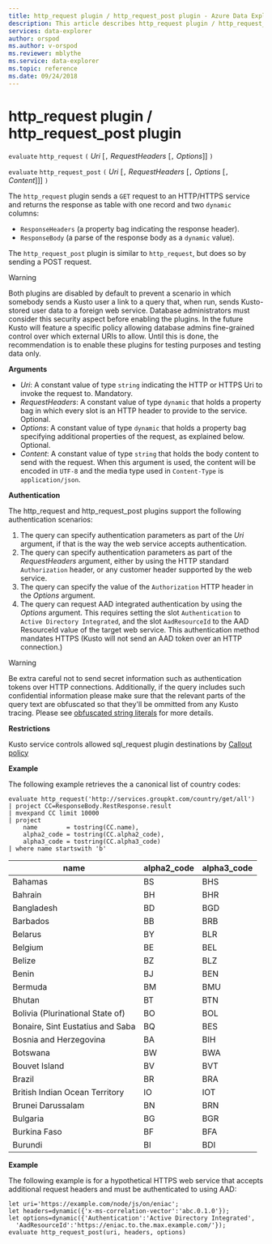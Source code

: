 ```yaml
---
title: http_request plugin / http_request_post plugin - Azure Data Explorer | Microsoft Docs
description: This article describes http_request plugin / http_request_post plugin in Azure Data Explorer.
services: data-explorer
author: orspod
ms.author: v-orspod
ms.reviewer: mblythe
ms.service: data-explorer
ms.topic: reference
ms.date: 09/24/2018
---
```

# http_request plugin / http_request_post plugin

  `evaluate` `http_request` `(` *Uri* [`,` *RequestHeaders* [`,` *Options*]] `)`

  `evaluate` `http_request_post` `(` *Uri* [`,` *RequestHeaders* [`,` *Options* [`,` *Content*]]] `)`

The `http_request` plugin sends a `GET` request to an HTTP/HTTPS service
and returns the response as table with one record and two `dynamic` columns:
* `ResponseHeaders` (a property bag indicating the response header).
* `ResponseBody` (a parse of the response body as a `dynamic` value).

The `http_request_post` plugin is similar to `http_request`, but does so by
sending a POST request.

> [!WARNING]
> Both plugins are disabled by default to prevent a scenario
> in which somebody sends a Kusto user a link to a query that, when run, sends
> Kusto-stored user data to a foreign web service. Database administrators must
> consider this security aspect before enabling the plugins. In the future Kusto
> will feature a specific policy allowing database admins fine-grained control
> over which external URIs to allow. Until this is done, the recommendation
> is to enable these plugins for testing purposes and testing data only.

**Arguments**

* *Uri*: A constant value of type `string` indicating the HTTP or HTTPS Uri to
  invoke the request to. Mandatory.
* *RequestHeaders*: A constant value of type `dynamic` that holds a property bag
  in which every slot is an HTTP header to provide to the service. Optional.
* *Options*: A constant value of type `dynamic` that holds a property bag
  specifying additional properties of the request, as explained below. Optional.
* *Content*: A constant value of type `string` that holds the body content
  to send with the request. When this argument is used, the content
  will be encoded in `UTF-8` and the media type used in `Content-Type` is
  `application/json`.

**Authentication**

The http_request and http_request_post plugins support the following authentication
scenarios:
1. The query can specify authentication parameters as part of the *Uri* argument,
   if that is the way the web service accepts authentication.
2. The query can specify authentication parameters as part of the *RequestHeaders*
   argument, either by using the HTTP standard `Authorization` header, or any
   customer header supported by the web service.
3. The query can specify the value of the `Authorization` HTTP header in the
   *Options* argument.
4. The query can request AAD integrated authentication by using the *Options*
   argument. This requires setting the slot `Authentication` to
   `Active Directory Integrated`, and the slot `AadResourceId` to the
   AAD ResourceId value of the target web service.
   This authentication method mandates HTTPS (Kusto will not send an AAD token
   over an HTTP connection.)

> [!WARNING]
> Be extra careful not to send secret information such as
> authentication tokens over HTTP connections. Additionally, if the query includes
> such confidential information please make sure that the relevant parts of the
> query text are obfuscated so that they'll be ommitted from any Kusto tracing.
> Please see [obfuscated string literals](./scalar-data-types/string.md#obfuscated-string-literals) for more details.

**Restrictions**

Kusto service controls allowed sql_request plugin destinations by [Callout policy](../concepts/calloutpolicy.md)

**Example**

The following example retrieves the a canonical list of country codes:

```kusto
evaluate http_request('http://services.groupkt.com/country/get/all')
| project CC=ResponseBody.RestResponse.result
| mvexpand CC limit 10000
| project
    name        = tostring(CC.name),
    alpha2_code = tostring(CC.alpha2_code),
    alpha3_code = tostring(CC.alpha3_code)
| where name startswith 'b'
```

name                              | alpha2_code  | alpha3_code
----------------------------------|--------------|-------------
Bahamas                           | BS           | BHS
Bahrain                           | BH           | BHR
Bangladesh                        | BD           | BGD
Barbados                          | BB           | BRB
Belarus                           | BY           | BLR
Belgium                           | BE           | BEL
Belize                            | BZ           | BLZ
Benin                             | BJ           | BEN
Bermuda                           | BM           | BMU
Bhutan                            | BT           | BTN
Bolivia (Plurinational State of)  | BO           | BOL
Bonaire, Sint Eustatius and Saba  | BQ           | BES
Bosnia and Herzegovina            | BA           | BIH
Botswana                          | BW           | BWA
Bouvet Island                     | BV           | BVT
Brazil                            | BR           | BRA
British Indian Ocean Territory    | IO           | IOT
Brunei Darussalam                 | BN           | BRN
Bulgaria                          | BG           | BGR
Burkina Faso                      | BF           | BFA
Burundi                           | BI           | BDI

**Example**

The following example is for a hypothetical HTTPS web service that
accepts additional request headers and must be authenticated to using AAD:

```kusto
let uri='https://example.com/node/js/on/eniac';
let headers=dynamic({'x-ms-correlation-vector':'abc.0.1.0'});
let options=dynamic({'Authentication':'Active Directory Integrated',
  'AadResourceId':'https://eniac.to.the.max.example.com/'});
evaluate http_request_post(uri, headers, options)
```